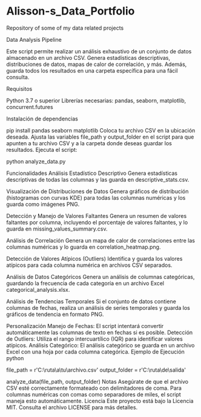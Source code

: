 # Alisson-s_Data_Portfolio
Repository of some of my data related projects

Data Analysis Pipeline

Este script permite realizar un análisis exhaustivo de un conjunto de datos almacenado en un archivo CSV. Genera estadísticas descriptivas, distribuciones de datos, mapas de calor de correlación, y más. Además, guarda todos los resultados en una carpeta específica para una fácil consulta.

Requisitos

Python 3.7 o superior
Librerías necesarias: pandas, seaborn, matplotlib, concurrent.futures

Instalación de dependencias

pip install pandas seaborn matplotlib Coloca tu archivo CSV en la ubicación deseada. Ajusta las variables file_path y output_folder en el script para que apunten a tu archivo CSV y a la carpeta donde deseas guardar los resultados. Ejecuta el script:

python analyze_data.py

Funcionalidades Análisis Estadístico Descriptivo Genera estadísticas descriptivas de todas las columnas y las guarda en descriptive_stats.csv.

Visualización de Distribuciones de Datos Genera gráficos de distribución (histogramas con curvas KDE) para todas las columnas numéricas y los guarda como imágenes PNG.

Detección y Manejo de Valores Faltantes Genera un resumen de valores faltantes por columna, incluyendo el porcentaje de valores faltantes, y lo guarda en missing_values_summary.csv.

Análisis de Correlación Genera un mapa de calor de correlaciones entre las columnas numéricas y lo guarda en correlation_heatmap.png.

Detección de Valores Atípicos (Outliers) Identifica y guarda los valores atípicos para cada columna numérica en archivos CSV separados.

Análisis de Datos Categóricos Genera un análisis de columnas categóricas, guardando la frecuencia de cada categoría en un archivo Excel categorical_analysis.xlsx.

Análisis de Tendencias Temporales Si el conjunto de datos contiene columnas de fechas, realiza un análisis de series temporales y guarda los gráficos de tendencia en formato PNG.

Personalización Manejo de Fechas: El script intentará convertir automáticamente las columnas de texto en fechas si es posible. Detección de Outliers: Utiliza el rango intercuartílico (IQR) para identificar valores atípicos. Análisis Categórico: El análisis categórico se guarda en un archivo Excel con una hoja por cada columna categórica. Ejemplo de Ejecución python

file_path = r'C:\ruta\a\tu\archivo.csv' output_folder = r'C:\ruta\de\salida'

analyze_data(file_path, output_folder) Notas Asegúrate de que el archivo CSV esté correctamente formateado con delimitadores de coma. Para columnas numéricas con comas como separadores de miles, el script maneja esto automáticamente. Licencia Este proyecto está bajo la Licencia MIT. Consulta el archivo LICENSE para más detalles.

